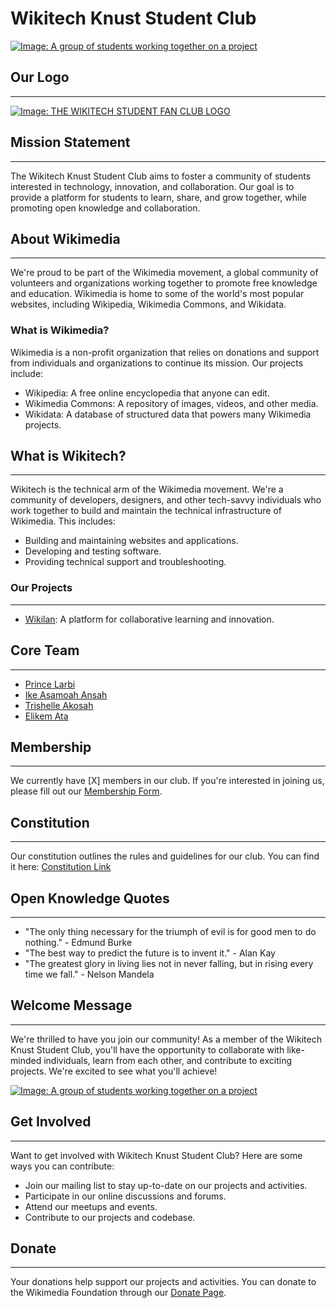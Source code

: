
# Wikitech Knust Student Club

[![Image: A group of students working together on a project](https://upload.wikimedia.org/wikipedia/commons/2/2a/Wikimedia-foundation-brand-postcard-front.png)](https://upload.wikimedia.org/wikipedia/commons/thumb/f/fb/Wikitech-knust-logo.png/640px-Wikitech-knust-logo.png)

## Our Logo
-----------

[![Image: THE WIKITECH STUDENT FAN CLUB LOGO](https://upload.wikimedia.org/wikipedia/commons/thumb/f/fb/Wikitech-knust-logo.png/640px-Wikitech-knust-logo.png)]()

## Mission Statement
-------------------

The Wikitech Knust Student Club aims to foster a community of students interested in technology, innovation, and collaboration. Our goal is to provide a platform for students to learn, share, and grow together, while promoting open knowledge and collaboration.

## About Wikimedia
-------------------

We're proud to be part of the Wikimedia movement, a global community of volunteers and organizations working together to promote free knowledge and education. Wikimedia is home to some of the world's most popular websites, including Wikipedia, Wikimedia Commons, and Wikidata.

### What is Wikimedia?

Wikimedia is a non-profit organization that relies on donations and support from individuals and organizations to continue its mission. Our projects include:

* Wikipedia: A free online encyclopedia that anyone can edit.
* Wikimedia Commons: A repository of images, videos, and other media.
* Wikidata: A database of structured data that powers many Wikimedia projects.

## What is Wikitech?
-------------------

Wikitech is the technical arm of the Wikimedia movement. We're a community of developers, designers, and other tech-savvy individuals who work together to build and maintain the technical infrastructure of Wikimedia. This includes:

* Building and maintaining websites and applications.
* Developing and testing software.
* Providing technical support and troubleshooting.

### Our Projects
----------------

* [Wikilan](https://]): A platform for collaborative learning and innovation.

## Core Team
--------------

* [Prince Larbi](https://meta.wikimedia.org/wiki/User:Pnlarbi)
* [Ike Asamoah Ansah](https://meta.wikimedia.org/wiki/User:Ikeasamoahansah)
* [Trishelle Akosah](https://meta.wikimedia.org/wiki/User:Trishmapak)
* [Elikem Ata](https://meta.wikimedia.org/wiki/User:A.elikem)

## Membership
-------------

We currently have [X] members in our club. If you're interested in joining us, please fill out our [Membership Form](https://docs.google.com/forms/d/1v0PCUlhd8WFudUg6v__Th002oqIYQS_MZ1c6IcrK_b4/edit]).

## Constitution
--------------

Our constitution outlines the rules and guidelines for our club. You can find it here: [Constitution Link](https://docs.google.com/document/d/1oNbuwDqGRoGMrH4cLyfDTFMsHL_b2IocFJllbl5oUnA/edit?usp=sharing)

## Open Knowledge Quotes
------------------------

* "The only thing necessary for the triumph of evil is for good men to do nothing." - Edmund Burke
* "The best way to predict the future is to invent it." - Alan Kay
* "The greatest glory in living lies not in never falling, but in rising every time we fall." - Nelson Mandela

## Welcome Message
-------------------

We're thrilled to have you join our community! As a member of the Wikitech Knust Student Club, you'll have the opportunity to collaborate with like-minded individuals, learn from each other, and contribute to exciting projects. We're excited to see what you'll achieve!

[![Image: A group of students working together on a project](https://upload.wikimedia.org/wikipedia/commons/1/12/Wikimedia_Hackathon_Prague_2019_-_2019-05-18_-_Group_Picture_-_cropped.jpg)](https://upload.wikimedia.org/wikipedia/commons/thumb/f/fb/Wikitech-knust-logo.png/640px-Wikitech-knust-logo.png)

## Get Involved
----------------

Want to get involved with Wikitech Knust Student Club? Here are some ways you can contribute:

* Join our mailing list to stay up-to-date on our projects and activities.
* Participate in our online discussions and forums.
* Attend our meetups and events.
* Contribute to our projects and codebase.

## Donate
---------

Your donations help support our projects and activities. You can donate to the Wikimedia Foundation through our [Donate Page](https://wikimediafoundation.org/donate/).

